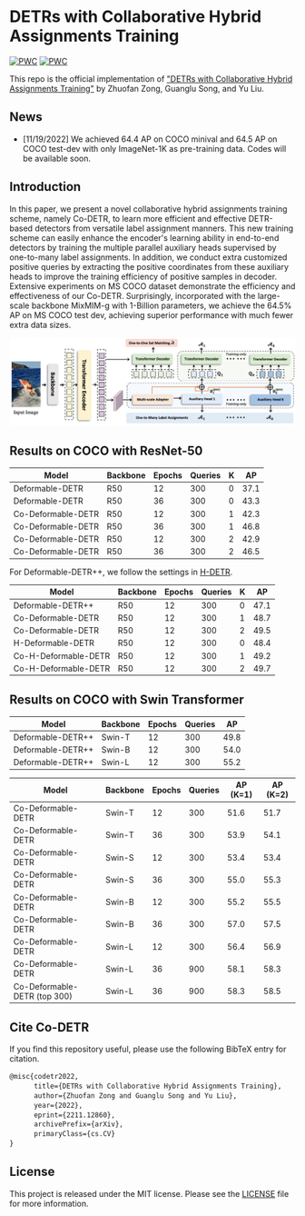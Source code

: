 # DETRs with Collaborative Hybrid Assignments Training

[![PWC](https://img.shields.io/endpoint.svg?url=https://paperswithcode.com/badge/detrs-with-collaborative-hybrid-assignments/object-detection-on-coco-minival)](https://paperswithcode.com/sota/object-detection-on-coco-minival?p=detrs-with-collaborative-hybrid-assignments)
[![PWC](https://img.shields.io/endpoint.svg?url=https://paperswithcode.com/badge/detrs-with-collaborative-hybrid-assignments/object-detection-on-coco)](https://paperswithcode.com/sota/object-detection-on-coco?p=detrs-with-collaborative-hybrid-assignments)

This repo is the official implementation of ["DETRs with Collaborative Hybrid Assignments Training"](https://arxiv.org/pdf/2211.12860.pdf) by Zhuofan Zong, Guanglu Song, and Yu Liu.


## News

* [11/19/2022] We achieved 64.4 AP on COCO minival and 64.5 AP on COCO test-dev with only ImageNet-1K as pre-training data. Codes will be available soon.
   

## Introduction

In this paper, we present a novel collaborative hybrid assignments training scheme, namely Co-DETR, to learn more efficient and effective DETR-based detectors from versatile label assignment manners. This new training scheme can easily enhance the encoder's learning ability in end-to-end detectors by training the multiple parallel auxiliary heads supervised by one-to-many label assignments. In addition, we conduct extra customized positive queries by extracting the positive coordinates from these auxiliary heads to improve the training efficiency of positive samples in decoder. Extensive experiments on MS COCO dataset demonstrate the efficiency and effectiveness of our Co-DETR. Surprisingly, incorporated with the large-scale backbone MixMIM-g with 1-Billion parameters, we achieve the 64.5\% AP on MS COCO test dev, achieving superior performance with much fewer extra data sizes.

![teaser](figures/framework.png)

## Results on COCO with ResNet-50

| Model  | Backbone | Epochs | Queries | K | AP |
| ------ | -------- | ------ | ------- | - | -- |
| Deformable-DETR | R50 | 12 | 300 | 0 | 37.1 |
| Deformable-DETR | R50 | 36 | 300 | 0 | 43.3 |
| Co-Deformable-DETR | R50 | 12 | 300 | 1 | 42.3 |
| Co-Deformable-DETR | R50 | 36 | 300 | 1 | 46.8 |
| Co-Deformable-DETR | R50 | 12 | 300 | 2 | 42.9 |
| Co-Deformable-DETR | R50 | 36 | 300 | 2 | 46.5 |


For Deformable-DETR++, we follow the settings in [H-DETR](https://github.com/HDETR/H-Deformable-DETR).

| Model  | Backbone | Epochs | Queries | K | AP |
| ------ | -------- | ------ | ------- | - | -- |
| Deformable-DETR++ | R50 | 12 | 300 | 0 | 47.1 |
| Co-Deformable-DETR | R50 | 12 | 300 | 1 | 48.7 |
| Co-Deformable-DETR | R50 | 12 | 300 | 2 | 49.5 |
| H-Deformable-DETR | R50 | 12 | 300 | 0 | 48.4 |
| Co-H-Deformable-DETR | R50 | 12 | 300 | 1 | 49.2 |
| Co-H-Deformable-DETR | R50 | 12 | 300 | 2 | 49.7 |

## Results on COCO with Swin Transformer

| Model  | Backbone | Epochs | Queries | AP |
| ------ | -------- | ------ | ------- | -- |
| Deformable-DETR++ | Swin-T | 12 | 300 | 49.8 |
| Deformable-DETR++ | Swin-B | 12 | 300 | 54.0 |
| Deformable-DETR++ | Swin-L | 12 | 300 | 55.2 |

| Model  | Backbone | Epochs | Queries | AP (K=1) | AP (K=2) |
| ------ | -------- | ------ | ------- | -------- | -------- |
| Co-Deformable-DETR | Swin-T | 12 | 300 | 51.6 | 51.7 |
| Co-Deformable-DETR | Swin-T | 36 | 300 | 53.9 | 54.1 |
| Co-Deformable-DETR | Swin-S | 12 | 300 | 53.4 | 53.4 |
| Co-Deformable-DETR | Swin-S | 36 | 300 | 55.0 | 55.3 |
| Co-Deformable-DETR | Swin-B | 12 | 300 | 55.2 | 55.5 |
| Co-Deformable-DETR | Swin-B | 36 | 300 | 57.0 | 57.5 |
| Co-Deformable-DETR | Swin-L | 12 | 300 | 56.4 | 56.9 |
| Co-Deformable-DETR | Swin-L | 36 | 900 | 58.1 | 58.3 |
| Co-Deformable-DETR (top 300) | Swin-L | 36 | 900 | 58.3 | 58.5 |

##  Cite Co-DETR

If you find this repository useful, please use the following BibTeX entry for citation.

```latex
@misc{codetr2022,
      title={DETRs with Collaborative Hybrid Assignments Training},
      author={Zhuofan Zong and Guanglu Song and Yu Liu},
      year={2022},
      eprint={2211.12860},
      archivePrefix={arXiv},
      primaryClass={cs.CV}
}
```

## License

This project is released under the MIT license. Please see the [LICENSE](LICENSE) file for more information.
